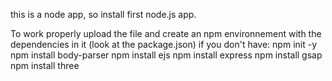 this is a node app, so install first node.js app.

To work properly upload the file and create an npm environnement with the dependencies in it (look at the package.json) if you don't have:
  npm init -y
  npm install body-parser
  npm install ejs
  npm install express
  npm install gsap
  npm install three
